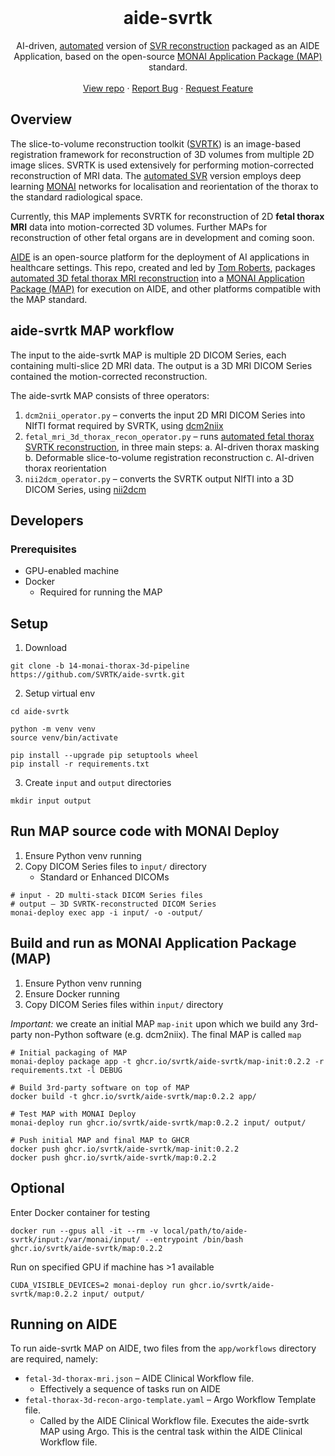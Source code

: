 <!-- PROJECT HEADING -->
<br />
<p align="center">
<h1 align="center">aide-svrtk</h1>
<p align="center">
  AI-driven, <a href="https://github.com/SVRTK/auto-proc-svrtk">automated</a> version of <a href="https://github.com/SVRTK/SVRTK">SVR reconstruction</a> packaged as an AIDE Application, based on 
  the open-source <a href="https://github.com/Project-MONAI/monai-deploy/blob/main/guidelines/monai-application-package.md">
  MONAI Application Package (MAP)</a> standard.
  <br />
  <br />
  <a href="https://github.com/SVRTK/aide-svrtk/">View repo</a>
  ·
  <a href="https://github.com/SVRTK/aide-svrtk/issues">Report Bug</a>
  ·
  <a href="https://github.com/SVRTK/aide-svrtk/issues">Request Feature</a>
  <br />
</p>

## Overview

The slice-to-volume reconstruction toolkit ([SVRTK](https://github.com/SVRTK/SVRTK)) is an image-based registration 
framework for reconstruction of 3D volumes from multiple 2D image slices. SVRTK is used extensively for performing 
motion-corrected reconstruction of MRI data. The [automated SVR](https://github.com/SVRTK/auto-proc-svrtk) version employs deep learning [MONAI](https://github.com/Project-MONAI/MONAI) networks for localisation and reorientation of the thorax to the standard radiological space.

Currently, this MAP implements SVRTK for reconstruction of 2D **fetal thorax MRI** data into motion-corrected 3D volumes. 
Further MAPs for reconstruction of other fetal organs are in development and coming soon.

[AIDE](https://www.aicentre.co.uk/platforms#view1) is an open-source platform for the deployment of AI applications in 
healthcare settings. This repo, created and led by [Tom Roberts](https://github.com/tomaroberts), packages [automated 
3D fetal thorax MRI reconstruction](https://github.com/SVRTK/auto-proc-svrtk) into a [MONAI Application Package (MAP)](https://github.com/Project-MONAI/monai-deploy) 
for execution on AIDE, and other platforms compatible with the MAP standard.

## aide-svrtk MAP workflow

The input to the aide-svrtk MAP is multiple 2D DICOM Series, each containing multi-slice 2D MRI data. The output is a 3D
MRI DICOM Series contained the motion-corrected reconstruction.

The aide-svrtk MAP consists of three operators:
1. `dcm2nii_operator.py` – converts the input 2D MRI DICOM Series into NIfTI format required by SVRTK, using 
[dcm2niix](https://github.com/rordenlab/dcm2niix)
2. `fetal_mri_3d_thorax_recon_operator.py` – runs [automated fetal thorax SVRTK reconstruction](https://github.com/SVRTK/auto-proc-svrtk), in three main steps:
   a. AI-driven thorax masking 
   b. Deformable slice-to-volume registration reconstruction
   c. AI-driven thorax reorientation
3. `nii2dcm_operator.py` – converts the SVRTK output NIfTI into a 3D DICOM Series, using 
[nii2dcm](https://github.com/tomaroberts/nii2dcm)

## Developers

### Prerequisites
- GPU-enabled machine
- Docker
   - Required for running the MAP

## Setup

1. Download
```shell
git clone -b 14-monai-thorax-3d-pipeline https://github.com/SVRTK/aide-svrtk.git
```

2. Setup virtual env
```shell
cd aide-svrtk

python -m venv venv
source venv/bin/activate

pip install --upgrade pip setuptools wheel
pip install -r requirements.txt
```

3. Create `input` and `output` directories
```shell
mkdir input output
```

## Run MAP source code with MONAI Deploy

1. Ensure Python venv running
2. Copy DICOM Series files to `input/` directory
   - Standard or Enhanced DICOMs

```shell
# input - 2D multi-stack DICOM Series files
# output – 3D SVRTK-reconstructed DICOM Series
monai-deploy exec app -i input/ -o -output/
```

## Build and run as MONAI Application Package (MAP)

1. Ensure Python venv running
2. Ensure Docker running
3. Copy DICOM Series files within `input/` directory

_Important:_ we create an initial MAP `map-init` upon which we build any 3rd-party non-Python software (e.g. dcm2niix). 
The final MAP is called `map`

```shell
# Initial packaging of MAP
monai-deploy package app -t ghcr.io/svrtk/aide-svrtk/map-init:0.2.2 -r requirements.txt -l DEBUG

# Build 3rd-party software on top of MAP
docker build -t ghcr.io/svrtk/aide-svrtk/map:0.2.2 app/

# Test MAP with MONAI Deploy
monai-deploy run ghcr.io/svrtk/aide-svrtk/map:0.2.2 input/ output/

# Push initial MAP and final MAP to GHCR
docker push ghcr.io/svrtk/aide-svrtk/map-init:0.2.2
docker push ghcr.io/svrtk/aide-svrtk/map:0.2.2
```

## Optional

Enter Docker container for testing

```shell
docker run --gpus all -it --rm -v local/path/to/aide-svrtk/input:/var/monai/input/ --entrypoint /bin/bash ghcr.io/svrtk/aide-svrtk/map:0.2.2
```

Run on specified GPU if machine has >1 available

```shell
CUDA_VISIBLE_DEVICES=2 monai-deploy run ghcr.io/svrtk/aide-svrtk/map:0.2.2 input/ output/
```

## Running on AIDE
To run aide-svrtk MAP on AIDE, two files from the `app/workflows` directory are required, namely:
- `fetal-3d-thorax-mri.json` – AIDE Clinical Workflow file.
  - Effectively a sequence of tasks run on AIDE
- `fetal-thorax-3d-recon-argo-template.yaml` – Argo Workflow Template file.
  - Called by the AIDE Clinical Workflow file. Executes the aide-svrtk MAP using Argo. This is the central task within 
  the AIDE Clinical Workflow file.
